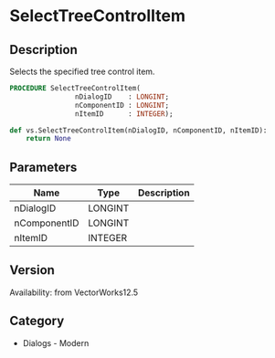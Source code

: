 # SelectTreeControlItem

## Description
Selects the specified tree control item.

```pascal
PROCEDURE SelectTreeControlItem(
				nDialogID    : LONGINT;
				nComponentID : LONGINT;
				nItemID      : INTEGER);
```

```python
def vs.SelectTreeControlItem(nDialogID, nComponentID, nItemID):
    return None
```

## Parameters
|Name|Type|Description|
|---|---|---|
|nDialogID|LONGINT|   |
|nComponentID|LONGINT|   |
|nItemID|INTEGER|   |

## Version
Availability: from VectorWorks12.5

## Category
* Dialogs - Modern


